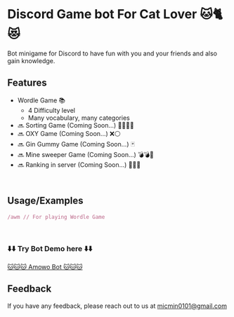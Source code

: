 # Discord Game bot For Cat Lover 🐱🐈😻
Bot minigame for Discord to have fun with you and your friends and also gain knowledge.


## Features

- Wordle Game  📚
  - 4 Difficulty level
  - Many vocabulary, many categories
- 🔜 Sorting Game (Coming Soon...)  🐸🐱🐍🐀
- 🔜 OXY Game (Coming Soon...)  ❌⚪
- 🔜 Gin Gummy Game (Coming Soon...)  🃏
- 🔜 Mine sweeper Game (Coming Soon...)  💣💣🤯
- 🔜 Ranking in server (Coming Soon...)  🥇🥈🥉

<br>

## Usage/Examples

```javascript
/awm // For playing Wordle Game
```
<br>
<h3>⬇️⬇️ Try Bot Demo here ⬇️⬇️</h3>
<a href="https://discord.com/api/oauth2/authorize?client_id=1176574946793766983&permissions=2147498048&scope=applications.commands%20bot">🐱🐱🐱 Amowo Bot 🐱🐱🐱<a>
<br>

## Feedback

If you have any feedback, please reach out to us at micmin0101@gmail.com

